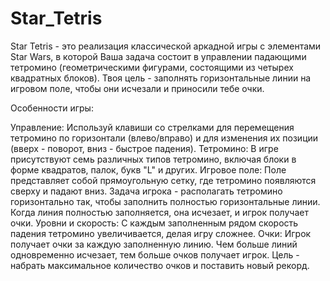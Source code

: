 # Star_Tetris
Star Tetris - это реализация классической аркадной игры с элементами Star Wars, 
в которой Ваша задача состоит в управлении падающими тетромино (геометрическими фигурами, 
состоящими из четырех квадратных блоков). 
Твоя цель - заполнять горизонтальные линии на игровом поле, 
чтобы они исчезали и приносили тебе очки.

Особенности игры:

Управление: 
Используй клавиши со стрелками для перемещения тетромино по горизонтали (влево/вправо) 
и для изменения их позиции (вверх - поворот, вниз - быстрое падения).
Тетромино: 
В игре присутствуют семь различных типов тетромино, 
включая блоки в форме квадратов, палок, букв "L" и других.
Игровое поле: 
Поле представляет собой прямоугольную сетку, где тетромино появляются сверху и падают вниз. 
Задача игрока - располагать тетромино горизонтально так, 
чтобы заполнить полностью горизонтальные линии. Когда линия полностью заполняется, 
она исчезает, и игрок получает очки.
Уровни и скорость: 
С каждым заполненным рядом скорость падения тетромино увеличивается, делая игру сложнее.
Очки: 
Игрок получает очки за каждую заполненную линию. Чем больше линий одновременно исчезает, 
тем больше очков получает игрок. 
Цель - набрать максимальное количество очков и поставить новый рекорд.

